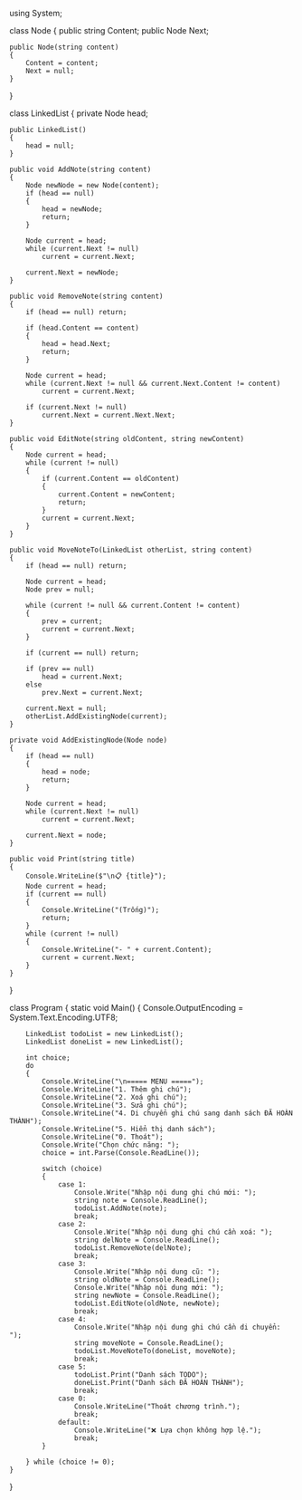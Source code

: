 using System;

class Node
{
    public string Content;
    public Node Next;

    public Node(string content)
    {
        Content = content;
        Next = null;
    }
}

class LinkedList
{
    private Node head;

    public LinkedList()
    {
        head = null;
    }

    public void AddNote(string content)
    {
        Node newNode = new Node(content);
        if (head == null)
        {
            head = newNode;
            return;
        }

        Node current = head;
        while (current.Next != null)
            current = current.Next;

        current.Next = newNode;
    }

    public void RemoveNote(string content)
    {
        if (head == null) return;

        if (head.Content == content)
        {
            head = head.Next;
            return;
        }

        Node current = head;
        while (current.Next != null && current.Next.Content != content)
            current = current.Next;

        if (current.Next != null)
            current.Next = current.Next.Next;
    }

    public void EditNote(string oldContent, string newContent)
    {
        Node current = head;
        while (current != null)
        {
            if (current.Content == oldContent)
            {
                current.Content = newContent;
                return;
            }
            current = current.Next;
        }
    }

    public void MoveNoteTo(LinkedList otherList, string content)
    {
        if (head == null) return;

        Node current = head;
        Node prev = null;

        while (current != null && current.Content != content)
        {
            prev = current;
            current = current.Next;
        }

        if (current == null) return;

        if (prev == null)
            head = current.Next;
        else
            prev.Next = current.Next;

        current.Next = null;
        otherList.AddExistingNode(current);
    }

    private void AddExistingNode(Node node)
    {
        if (head == null)
        {
            head = node;
            return;
        }

        Node current = head;
        while (current.Next != null)
            current = current.Next;

        current.Next = node;
    }

    public void Print(string title)
    {
        Console.WriteLine($"\n📋 {title}");
        Node current = head;
        if (current == null)
        {
            Console.WriteLine("(Trống)");
            return;
        }
        while (current != null)
        {
            Console.WriteLine("- " + current.Content);
            current = current.Next;
        }
    }
}

class Program
{
    static void Main()
    {
        Console.OutputEncoding = System.Text.Encoding.UTF8;

        LinkedList todoList = new LinkedList();
        LinkedList doneList = new LinkedList();

        int choice;
        do
        {
            Console.WriteLine("\n===== MENU =====");
            Console.WriteLine("1. Thêm ghi chú");
            Console.WriteLine("2. Xoá ghi chú");
            Console.WriteLine("3. Sửa ghi chú");
            Console.WriteLine("4. Di chuyển ghi chú sang danh sách ĐÃ HOÀN THÀNH");
            Console.WriteLine("5. Hiển thị danh sách");
            Console.WriteLine("0. Thoát");
            Console.Write("Chọn chức năng: ");
            choice = int.Parse(Console.ReadLine());

            switch (choice)
            {
                case 1:
                    Console.Write("Nhập nội dung ghi chú mới: ");
                    string note = Console.ReadLine();
                    todoList.AddNote(note);
                    break;
                case 2:
                    Console.Write("Nhập nội dung ghi chú cần xoá: ");
                    string delNote = Console.ReadLine();
                    todoList.RemoveNote(delNote);
                    break;
                case 3:
                    Console.Write("Nhập nội dung cũ: ");
                    string oldNote = Console.ReadLine();
                    Console.Write("Nhập nội dung mới: ");
                    string newNote = Console.ReadLine();
                    todoList.EditNote(oldNote, newNote);
                    break;
                case 4:
                    Console.Write("Nhập nội dung ghi chú cần di chuyển: ");
                    string moveNote = Console.ReadLine();
                    todoList.MoveNoteTo(doneList, moveNote);
                    break;
                case 5:
                    todoList.Print("Danh sách TODO");
                    doneList.Print("Danh sách ĐÃ HOÀN THÀNH");
                    break;
                case 0:
                    Console.WriteLine("Thoát chương trình.");
                    break;
                default:
                    Console.WriteLine("❌ Lựa chọn không hợp lệ.");
                    break;
            }

        } while (choice != 0);
    }
}
